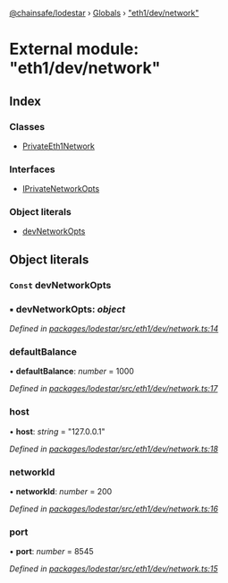 [@chainsafe/lodestar](../README.md) › [Globals](../globals.md) › ["eth1/dev/network"](_eth1_dev_network_.md)

# External module: "eth1/dev/network"

## Index

### Classes

* [PrivateEth1Network](../classes/_eth1_dev_network_.privateeth1network.md)

### Interfaces

* [IPrivateNetworkOpts](../interfaces/_eth1_dev_network_.iprivatenetworkopts.md)

### Object literals

* [devNetworkOpts](_eth1_dev_network_.md#const-devnetworkopts)

## Object literals

### `Const` devNetworkOpts

### ▪ **devNetworkOpts**: *object*

*Defined in [packages/lodestar/src/eth1/dev/network.ts:14](https://github.com/ChainSafe/lodestar/blob/da7050e4c/packages/lodestar/src/eth1/dev/network.ts#L14)*

###  defaultBalance

• **defaultBalance**: *number* = 1000

*Defined in [packages/lodestar/src/eth1/dev/network.ts:17](https://github.com/ChainSafe/lodestar/blob/da7050e4c/packages/lodestar/src/eth1/dev/network.ts#L17)*

###  host

• **host**: *string* = "127.0.0.1"

*Defined in [packages/lodestar/src/eth1/dev/network.ts:18](https://github.com/ChainSafe/lodestar/blob/da7050e4c/packages/lodestar/src/eth1/dev/network.ts#L18)*

###  networkId

• **networkId**: *number* = 200

*Defined in [packages/lodestar/src/eth1/dev/network.ts:16](https://github.com/ChainSafe/lodestar/blob/da7050e4c/packages/lodestar/src/eth1/dev/network.ts#L16)*

###  port

• **port**: *number* = 8545

*Defined in [packages/lodestar/src/eth1/dev/network.ts:15](https://github.com/ChainSafe/lodestar/blob/da7050e4c/packages/lodestar/src/eth1/dev/network.ts#L15)*
